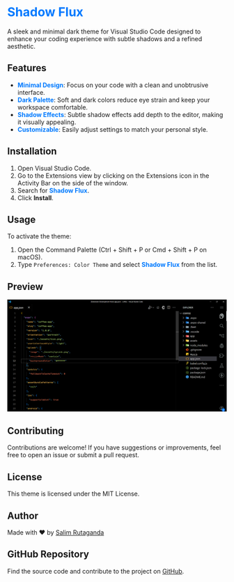 # <span style="color:#007aff;">Shadow Flux</span>

A sleek and minimal dark theme for Visual Studio Code designed to enhance your coding experience with subtle shadows and a refined aesthetic.

## Features

- **<span style="color:#007aff;">Minimal Design</span>**: Focus on your code with a clean and unobtrusive interface.
- **<span style="color:#007aff;">Dark Palette</span>**: Soft and dark colors reduce eye strain and keep your workspace comfortable.
- **<span style="color:#007aff;">Shadow Effects</span>**: Subtle shadow effects add depth to the editor, making it visually appealing.
- **<span style="color:#007aff;">Customizable</span>**: Easily adjust settings to match your personal style.

## Installation

1. Open Visual Studio Code.
2. Go to the Extensions view by clicking on the Extensions icon in the Activity Bar on the side of the window.
3. Search for **<span style="color:#007aff;">Shadow Flux</span>**.
4. Click **Install**.

## Usage

To activate the theme:

1. Open the Command Palette (Ctrl + Shift + P or Cmd + Shift + P on macOS).
2. Type `Preferences: Color Theme` and select **<span style="color:#007aff;">Shadow Flux</span>** from the list.

## Preview

![Preview of Shadow Flux Theme](https://github.com/rutaganda-salim/shadowflux/blob/master/preview.png?raw=true)

## Contributing

Contributions are welcome! If you have suggestions or improvements, feel free to open an issue or submit a pull request.

## License

This theme is licensed under the MIT License.

## Author

Made with ❤️ by [Salim Rutaganda](https://github.com/rutaganda-salim)

## GitHub Repository

Find the source code and contribute to the project on [GitHub](https://github.com/rutaganda-salim/shadowflux).
